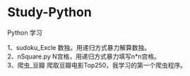 # Study-Python
Python 学习  
  
1、sudoku_Excle   数独。用递归方式暴力解算数独。  
2、nSquare.py     N宫格，用递归方式暴力填写n\*n宫格。  
3、爬虫_豆瓣       爬取豆瓣电影Top250，我学习的第一个爬虫程序。
